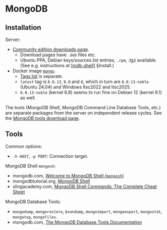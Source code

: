 MongoDB
=======


Installation
------------

Server:
- [Community edition downloads page][mdb-dl-server].
  - Download pages have `.deb` files etc.
  - Ubuntu PPA, Debian keys/sources.list entries, `.rpm`, .tgz available.
    (See e.g. instructions at [[mdb-shell]] §Install.)
- Docker image [`mongo`][dr-mongo].
  - [Tags list][dr-mongo-tags] is separate.
  - `latest` tag is `8.0.13`, `8.0` and `8`, which in turn are
    `8.0.13-noble` (Ubuntu 24.04) and Windows ltsc2022 and ltsc2025.
  - `8.0.13-noble` (kernel 6.8) seems to run fine on Debian 12 (kernel 6.1)
    as well.

The tools (MongoDB Shell, MongoDB Command Line Database Tools, etc.)
are separate packages from the server on independent release cycles.
See the [MongoDB tools download page][mdb-dl-tools].


Tools
-----

Common options:
- `-h HOST`, `-p PORT`: Connection target.

MongoDB Shell `mongosh`:
- mongodb.com, [Welcome to MongoDB Shell (`mongosh`)][mdb-shell]
- mongodbtutorial.org, [MongoDB Shell][mtut-shell]
- slingacademy.com, [MongoDB Shell Commands: The Complete Cheat
  Sheet][sling-mongosh]

MongoDB Database Tools:
- `mongodump`, `mongorestore`, `bsondump`, `mongoimport`, `mongoexport`,
  `mongostat`, `mongotop`, `mongofiles`.
- mongodb.com, [The MongoDB Database Tools Documentation][mdb-tools]



<!-------------------------------------------------------------------->
[dr-mongo-tags]: https://github.com/docker-library/docs/blob/master/mongo/README.md
[dr-mongo]: https://hub.docker.com/_/mongo/
[mdb-dl-server]: https://www.mongodb.com/try/download/community-edition/releases
[mdb-dl-tools]: https://www.mongodb.com/try/download/shell
[mdb-shell]: https://www.mongodb.com/docs/mongodb-shell/
[mdb-tools]: https://www.mongodb.com/docs/database-tools/
[mtut-shell]: https://www.mongodbtutorial.org/getting-started/mongodb-shell/
[sling-mongosh]: https://www.slingacademy.com/article/mongodb-shell-commands-the-complete-cheat-sheet/
